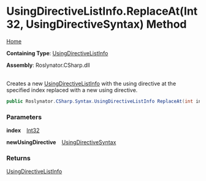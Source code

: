 # UsingDirectiveListInfo\.ReplaceAt\(Int32, UsingDirectiveSyntax\) Method

[Home](../../../../../README.md)

**Containing Type**: [UsingDirectiveListInfo](../README.md)

**Assembly**: Roslynator\.CSharp\.dll

\
Creates a new [UsingDirectiveListInfo](../README.md) with the using directive at the specified index replaced with a new using directive\.

```csharp
public Roslynator.CSharp.Syntax.UsingDirectiveListInfo ReplaceAt(int index, Microsoft.CodeAnalysis.CSharp.Syntax.UsingDirectiveSyntax newUsingDirective)
```

### Parameters

**index** &ensp; [Int32](https://docs.microsoft.com/en-us/dotnet/api/system.int32)

**newUsingDirective** &ensp; [UsingDirectiveSyntax](https://docs.microsoft.com/en-us/dotnet/api/microsoft.codeanalysis.csharp.syntax.usingdirectivesyntax)

### Returns

[UsingDirectiveListInfo](../README.md)

